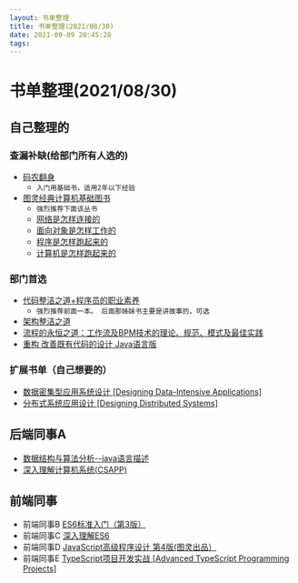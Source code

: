 ```yaml
---
layout: 书单整理
title: 书单整理(2021/08/30)
date: 2021-09-09 20:45:28
tags:
---
```

# 书单整理(2021/08/30)

## 自己整理的
### 查漏补缺(给部门所有人选的)
- [码农翻身](https://item.jd.com/12364204.html)
    - ```入门用基础书，适用2年以下经验```
- [图灵经典计算机基础图书](https://item.jd.com/13320916.html#crumb-wrap)
    - ```强烈推荐下面该丛书```
    - [网络是怎样连接的](https://item.jd.com/13222600.html#crumb-wrap)
    - [面向对象是怎样工作的](https://item.jd.com/12923388.html#crumb-wrap)
    - [程序是怎样跑起来的](https://item.jd.com/13284946.html#crumb-wrap)
    - [计算机是怎样跑起来的](https://item.jd.com/13264778.html#crumb-wrap)
### 部门首选
- [代码整洁之道+程序员的职业素养](https://item.jd.com/12842858.html)
    - ```强烈推荐前面一本。 后面那姊妹书主要是讲故事的，可选```
- [架构整洁之道](https://item.jd.com/12447192.html)
- [流程的永恒之道：工作流及BPM技术的理论、规范、模式及最佳实践](https://item.jd.com/11465099.html)
- [重构 改善既有代码的设计 Java语言版](https://item.jd.com/11728740.html#comment)
### 扩展书单（自己想要的）
- [数据密集型应用系统设计 [Designing Data-Intensive Applications]](https://item.jd.com/12437624.html?cu=true&utm_source=book.douban.com&utm_medium=tuiguang&utm_campaign=t_15055_&utm_term=b5147d1ea7b041c594a5d60d2fc94684)
- [分布式系统应用设计 [Designing Distributed Systems]](https://item.jd.com/12711102.html)


## 后端同事A
- [数据结构与算法分析--java语言描述](https://item.jd.com/11886254.html)
- [深入理解计算机系统(CSAPP)](https://item.jd.com/12006637.html)

## 前端同事
- 前端同事B [ES6标准入门（第3版）](https://item.jd.com/12172449.html#none)
- 前端同事C [深入理解ES6](https://item.jd.com/12213616.html)
- 前端同事D [JavaScript高级程序设计 第4版(图灵出品）](https://item.jd.com/12958580.html)
- 前端同事E [TypeScript项目开发实战 [Advanced TypeScript Programming Projects]](https://item.jd.com/12945908.html)
